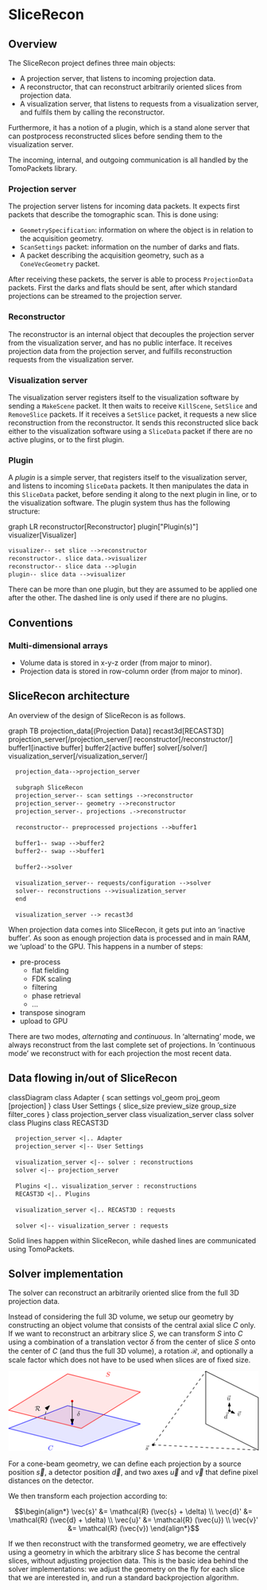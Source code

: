 # SliceRecon

## Overview

The SliceRecon project defines three main objects:

- A projection server, that listens to incoming projection data.
- A reconstructor, that can reconstruct arbitrarily oriented slices from
  projection data.
- A visualization server, that listens to requests from a visualization server,
  and fulfils them by calling the reconstructor.

Furthermore, it has a notion of a plugin, which is a stand alone server that can
postprocess reconstructed slices before sending them to the visualization
server.

The incoming, internal, and outgoing communication is all handled by the TomoPackets library.

### Projection server

The projection server listens for incoming data packets. It expects first
packets that describe the tomographic scan. This is done using:

- `GeometrySpecification`: information on where the object is in relation
  to the acquisition geometry.
- `ScanSettings` packet: information on the number of darks and flats.
- A packet describing the acquisition geometry, such as a `ConeVecGeometry`
  packet.

After receiving these packets, the server is able to process `ProjectionData`
packets. First the darks and flats should be sent, after which standard
projections can be streamed to the projection server.

### Reconstructor

The reconstructor is an internal object that decouples the projection server
from the visualization server, and has no public interface. It receives
projection data from the projection server, and fulfills reconstruction requests
from the visualization server.

### Visualization server

The visualization server registers itself to the visualization software by
sending a `MakeScene` packet. It then waits to receive `KillScene`, `SetSlice`
and `RemoveSlice` packets. If it receives a `SetSlice` packet, it requests a new
slice reconstruction from the reconstructor. It sends this reconstructed slice
back either to the visualization software using a `SliceData` packet if there
are no active plugins, or to the first plugin.

### Plugin

A *plugin* is a simple server, that registers itself to the visualization server,
and listens to incoming `SliceData` packets. It then manipulates the data in
this `SliceData` packet, before sending it along to the next plugin in line, or
to the visualization software. The plugin system thus has the following structure:

<div class="mermaid">
  graph LR
    reconstructor[Reconstructor]
    plugin["Plugin(s)"]
    visualizer[Visualizer]

    visualizer-- set slice -->reconstructor
    reconstructor-. slice data.->visualizer
    reconstructor-- slice data -->plugin
    plugin-- slice data -->visualizer
</div>

There can be more than one plugin, but they are assumed to be applied one after
the other. The dashed line is only used if there are no plugins.

## Conventions

### Multi-dimensional arrays

- Volume data is stored in x-y-z order (from major to minor).
- Projection data is stored in row-column order (from major to minor).


## SliceRecon architecture

An overview of the design of SliceRecon is as follows.

<div class="mermaid">
    graph TB
      projection_data[(Projection Data)]
      recast3d[RECAST3D]
      projection_server[/projection_server/]
      reconstructor[/reconstructor/]
      buffer1[inactive buffer]
      buffer2[active buffer]
      solver[/solver/]
      visualization_server[/visualization_server/]

      projection_data-->projection_server

      subgraph SliceRecon
      projection_server-- scan settings -->reconstructor
      projection_server-- geometry -->reconstructor
      projection_server-. projections .->reconstructor

      reconstructor-- preprocessed projections -->buffer1

      buffer1-- swap -->buffer2
      buffer2-- swap -->buffer1

      buffer2-->solver

      visualization_server-- requests/configuration -->solver
      solver-- reconstructions -->visualization_server
      end

      visualization_server --> recast3d
</div>

When projection data comes into SliceRecon, it gets put into an ‘inactive buffer’.
As soon as enough projection data is processed and in main RAM, we ‘upload’ to the GPU. This happens in a number of steps:

- pre-process
    - flat fielding
    - FDK scaling
    - filtering
    - phase retrieval
    - ...
- transpose sinogram
- upload to GPU

There are two modes, _alternating_ and _continuous_. In ‘alternating’ mode, we always reconstruct from the last complete set of projections. In ‘continuous mode’ we reconstruct with for each projection the most recent data.

## Data flowing in/out of SliceRecon

<div class="mermaid">
    classDiagram
      class Adapter {
          scan settings
          vol_geom
          proj_geom
          [projection]
      }
      class User Settings {
        slice_size
        preview_size
        group_size
        filter_cores
      }
      class projection_server
      class visualization_server
      class solver
      class Plugins
      class RECAST3D

      projection_server <|.. Adapter
      projection_server <|-- User Settings

      visualization_server <|-- solver : reconstructions
      solver <|-- projection_server

      Plugins <|.. visualization_server : reconstructions
      RECAST3D <|.. Plugins

      visualization_server <|.. RECAST3D : requests

      solver <|-- visualization_server : requests
</div>

Solid lines happen within SliceRecon, while dashed lines are communicated using TomoPackets.

## Solver implementation

The solver can reconstruct an arbitrarily oriented slice from the full 3D projection data. 

Instead of considering the full 3D volume, we setup our geometry by constructing an object volume that consists of the central axial slice $C$ only. If we want to reconstruct an arbitrary slice $S$, we can transform $S$ into $C$ using a combination of a translation vector $\delta$ from the center of slice $S$ onto the center of $C$ (and thus the full 3D volume), a rotation $\mathcal{R}$, and optionally a scale factor which does not have to be used when slices are of fixed size.

![Slice transformation](../images/slice_transformation.svg)

For a cone-beam geometry, we can define each projection by a source position $\vec{s}$, a detector position $\vec{d}$, and two axes $\vec{u}$ and $\vec{v}$ that define pixel distances on the detector.

We then transform each projection according to:

$$\begin{align*}
\vec{s}' &= \mathcal{R} (\vec{s} + \delta) \\
\vec{d}' &= \mathcal{R} (\vec{d} + \delta) \\
\vec{u}' &= \mathcal{R} (\vec{u}) \\
\vec{v}' &= \mathcal{R} (\vec{v})
\end{align*}$$

If we then reconstruct with the transformed geometry, we are effectively using a geometry in which the arbitrary slice $S$ has become the central slices, without adjusting projection data. This is the basic idea behind the solver implementations: we adjust the geometry on the fly for each slice that we are interested in, and run a standard backprojection algorithm.


